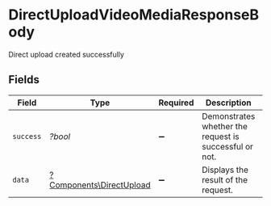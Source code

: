 # DirectUploadVideoMediaResponseBody

Direct upload created successfully


## Fields

| Field                                                               | Type                                                                | Required                                                            | Description                                                         | Example                                                             |
| ------------------------------------------------------------------- | ------------------------------------------------------------------- | ------------------------------------------------------------------- | ------------------------------------------------------------------- | ------------------------------------------------------------------- |
| `success`                                                           | *?bool*                                                             | :heavy_minus_sign:                                                  | Demonstrates whether the request is successful or not.              | true                                                                |
| `data`                                                              | [?Components\DirectUpload](../../Models/Components/DirectUpload.md) | :heavy_minus_sign:                                                  | Displays the result of the request.                                 |                                                                     |